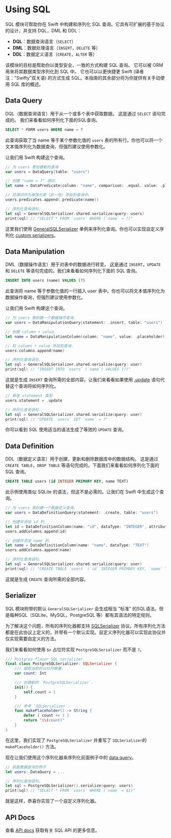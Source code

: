 # Using SQL

SQL 模块可帮助你在 Swift 中构建和序列化 SQL 查询。它具有可扩展的基于协议的设计，并支持 DQL，DML 和 DDL：

* **DQL**：数据查询语言（`SELECT`）
* **DML**：数据处理语言（`INSERT`，`DELETE` 等）
* **DDL**：数据定义语言（`CREATE`，`ALTER` 等）

该模块的目标是帮助你以类型安全，一致的方式构建 SQL 查询。 它可以被 ORM 用来将其数据类型序列化到 SQL 中。 它也可以以更快捷更 Swift (译者注："Swifty"双关语) 的方式生成 SQL。本指南的其余部分将为你提供有关手动使用 SQL 库的概述。

## Data Query

DQL（数据查询语言）用于从一个或多个表中获取数据。 这是通过 `SELECT` 语句完成的。 我们来看看如何序列化下面的SQL查询。

```sql
SELECT * FORM users WHERE name = ?
```

此查询获取了当 name 等于某个参数化值的 `users` 表的所有行。你也可以将一个文本值序列化为数据查询，但强烈建议使用参数化。

让我们用 Swift 构建这个查询。

```swift
// 为 users 表创建新的查询
var users = DataQuery(table: "users")

// 创建 "name = ?" 谓词.
let name = DataPredicate(column: "name", comparison: .equal, value: .placeholder)

// 将谓词作为单独元素（非一组）添加到查询中。
users.predicates.append(.predicate(name))

// 序列化查询语句.
let sql = GeneralSQLSerializer.shared.serialize(query: users)
print(sql) // "SELECT * FROM `users` WHERE (`name` = ?)"
```

这里我们使用 [GeneralSQLSerializer](https://api.vapor.codes/sql/latest/SQL/Classes/GeneralSQLSerializer.html) 单例来序列化查询。你也可以实现自定义序列化 [custom serializers](https://docs.vapor.codes/3.0/sql/overview/#serializer)。

## Data Manipulation

DML（数据操作语言）用于对表中的数据进行转变。 这是通过 `INSERT`，`UPDATE` 和 `DELETE` 等语句完成的。我们来看看如何序列化下面的 SQL 查询。

```sql
INSERT INTO users (name) VALUES (?)
```

此查询将 name 等于参数化值的一行插入 user 表中。你也可以将文本值序列化为数据操作查询，但强烈建议使用参数化。

让我们用 Swift 构建这个查询。

```swift
// 为 users 表创建一个数据操作查询.
var users = DataManipulationQuery(statement: .insert, table: "users")

// 创建 column + value.
let name = DataManipulationColumn(column: "name", value: .placeholder)

// 将 column + value 添加到查询.
users.columns.append(name)

// 序列化查询语句.
let sql = GeneralSQLSerializer.shared.serialize(query: user)
print(sql) // "INSERT INTO `users` (`name`) VALUES (?)"
```

这就是生成 `INSERT` 查询所需的全部内容。让我们来看看如果使用 [.update](https://api.vapor.codes/sql/latest/SQL/Enums/DataManipulationStatement.html) 语句代替这个查询将如何序列化。

```swift
// 修改 statement 类型
users.statement = .update

// 序列化查询语句
let sql = GeneralSQLSerializer.shared.serialize(query: user)
print(sql) // "UPDATE `users` SET `name` = ?"
```

你可以看到 SQL 使用适当的语法生成了等效的 `UPDATE` 查询。

## Data Definition

DDL（数据定义语言）用于创建，更新和删除数据库中的数据结构。 这是通过 `CREATE TABLE`，`DROP TABLE` 等语句完成的。下面我们来看看如何序列化下面的 SQL 查询。

```sql
CREATE TABLE users (id INTEGER PRIMARY KEY, name TEXT)
```

此示例使用类似 SQLite 的语法，但这不是必需的。让我们在 Swift 中生成这个查询。

```swift
// 为 users 表创建一个数据定义查询.
var users = DataDefinitionQuery(statement: .create, table: "users")

// 创建并添加 id 列.
let id = DataDefinitionColumn(name: "id", dataType: "INTEGER", attributes: ["PRIMARY KEY"])
users.addColumns.append(id)

// 创建并添加 name 列.
let name = DataDefinitionColumn(name: "name", dataType: "TEXT")
users.addColumns.append(name)

// 序列化查询语句.
let sql = GeneralSQLSerializer.shared.serialize(query: user)
print(sql) // "CREATE TABLE `users` (`id` INTEGER PRIMARY KEY, `name` TEXT)"
```

这就是生成 `CREATE` 查询所需的全部内容。

## Serializer

SQL 模块附带的默认 `GeneralSQLSerializer` 会生成相当 "标准" 的SQL语法。但是每种SQL（SQLite，MySQL，PostgreSQL 等）都有其语法的特定规则。

为了解决这个问题，所有的序列化器都支持 [SQLSerializer](https://api.vapor.codes/sql/latest/SQL/Protocols/SQLSerializer.html) 协议。所有序列化方法都是在此协议上定义的，并带有一个默认实现。自定义序列化器可以实现此协议并仅实现需要自定义的方法。

我们来看看如何使用 `$x` 占位符实现 `PostgreSQLSerializer` 而不是 `?`。

```swift
/// Postgres-flavor SQL serializer.
final class PostgreSQLSerializer: SQLSerializer {
    /// 跟踪当前的占位符数量。
    var count: Int

    /// 创建新的 `PostgreSQLSerializer`.
    init() {
        self.count = 1
    }

    /// 参考 `SQLSerializer`.
    func makePlaceholder() -> String {
        defer { count += 1 }
        return "$\(count)"
    }
}
```

在这里，我们实现了 `PostgreSQLSerializer` 并重写了 `SQLSerializer`的 `makePlaceholder()` 方法。

现在让我们使用这个序列化器来序列化前面例子中的 [data query](https://docs.vapor.codes/3.0/sql/overview/#data-query)。

```swift
// 前面数据查询的例子
let users: DataQuery = ... 

// 序列化查询语句.
let sql = PostgreSQLSerializer().serialize(query: users)
print(sql) // "SELECT * FROM `users` WHERE (`name` = $1)"
```

就是这样，恭喜你实现了一个自定义序列化器。


## API Docs

查看 [API docs](https://api.vapor.codes/sql/latest/SQL/index.html) 获取有关 SQL API 的更多信息。

